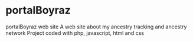 # portalBoyraz
portalBoyraz web site
A web site about my ancestry tracking and ancestry network
Project coded with php, javascript, html and css